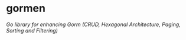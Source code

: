 # gormen
*Go library for enhancing Gorm (CRUD, Hexagonal Architecture, Paging, Sorting and Filtering)*
